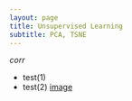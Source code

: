 ```yaml
---
layout: page
title: Unsupervised Learning
subtitle: PCA, TSNE
---
```

*corr*
* test(1)
* test(2)
[image](https://github.com/CYLiu2019/CS7641-Machine-Learning-Project/blob/gh-pages/assets/img/avatar-icon.png)
